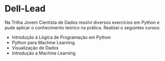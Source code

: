 # Dell-Lead
Na Trilha Jovem Cientista de Dados resolvi diversos exercícios em Python e pude aplicar o conhecimento teórico na prática.
Realizei o seguintes cursos:
- Introdução à Lógica de Programação em Python 
- Python para Machine Learning 
- Visualização de Dados
- Introdução a Machine Learning
